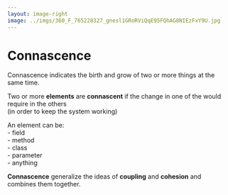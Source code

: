 ```yaml
---
layout: image-right
image: ../imgs/360_F_765228327_gnesl1GRoRViQqE95FQhAG8NIEzFxY9U.jpg
---
```


# Connascence

<p v-click>
Connascence indicates the birth and grow of two or more things at the same
time.
</p>

<p v-click>
  Two or more <strong>elements</strong> are <strong>connascent</strong> 
  if the change in one of the would require in the others
  <br>(in order to keep the system working)
</p>

<p v-click>
  An element can be:
  <br> - field
  <br> - method
  <br> - class
  <br> - parameter
  <br> - anything
</p>

<div v-click>
  <strong>Connascence</strong> generalize the ideas of 
  <strong>coupling</strong> and <strong>cohesion</strong>
  and combines them together.
</div>

